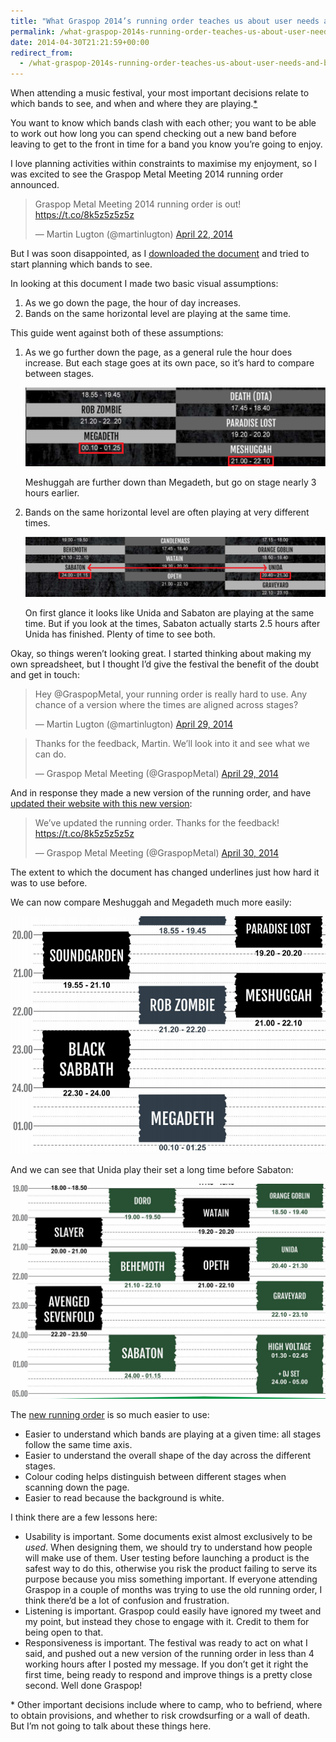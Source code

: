 ```yaml
---
title: "What Graspop 2014’s running order teaches us about user needs and being responsive"
permalink: /what-graspop-2014s-running-order-teaches-us-about-user-needs-and-being-responsive
date: 2014-04-30T21:21:59+00:00
redirect_from:
  - /what-graspop-2014s-running-order-teaches-us-about-user-needs-and-being-responsive/
---
```


When attending a music festival, your most important decisions relate to which bands to see, and when and where they are playing.<a href="#smallprint">*</a>

You want to know which bands clash with each other; you want to be able to work out how long you can spend checking out a new band before leaving to get to the front in time for a band you know you’re going to enjoy.

I love planning activities within constraints to maximise my enjoyment, so I was excited to see the Graspop Metal Meeting 2014 running order announced.

<blockquote class="twitter-tweet"><p lang="en" dir="ltr">Graspop Metal Meeting 2014 running order is out! <a href="https://t.co/8k5z5z5z5z">https://t.co/8k5z5z5z5z</a></p>&mdash; Martin Lugton (@martinlugton) <a href="https://twitter.com/martinlugton/status/458622608976510976?ref_src=twsrc%5Etfw">April 22, 2014</a></blockquote>

<script async src="https://platform.twitter.com/widgets.js" charset="utf-8"></script>

But I was soon disappointed, as I [downloaded the document](http://www.martinlugton.com/wp-content/uploads/2014/04/graspop-2014-original-running-order-time-schedule-originally-called-graspop-running-order-schedule-GMM14-TimeSchedule.pdf) and tried to start planning which bands to see.

In looking at this document I made two basic visual assumptions:

1. As we go down the page, the hour of day increases.
2. Bands on the same horizontal level are playing at the same time.

This guide went against both of these assumptions:

1. As we go further down the page, as a general rule the hour does increase. But each stage goes at its own pace, so it’s hard to compare between stages.
   
   ![meshuggah and megadeth timing old graspop 2014 running order](https://github.com/martinlugton/martinlugton.github.io/blob/main/images/meshuggah-and-megadeth-timing-old-graspop-2014-running-order.png?raw=true)
   
   Meshuggah are further down than Megadeth, but go on stage nearly 3 hours earlier.
   
2. Bands on the same horizontal level are often playing at very different times.
   
   ![sabaton and unida timing old graspop 2014 running order](https://github.com/martinlugton/martinlugton.github.io/blob/main/images/sabaton-and-unida-timing-old-graspop-2014-running-order.png?raw=true)
   
   On first glance it looks like Unida and Sabaton are playing at the same time. But if you look at the times, Sabaton actually starts 2.5 hours after Unida has finished. Plenty of time to see both.

Okay, so things weren’t looking great. I started thinking about making my own spreadsheet, but I thought I’d give the festival the benefit of the doubt and get in touch:

<blockquote class="twitter-tweet"><p lang="en" dir="ltr">Hey @GraspopMetal, your running order is really hard to use. Any chance of a version where the times are aligned across stages?</p>&mdash; Martin Lugton (@martinlugton) <a href="https://twitter.com/martinlugton/status/461268459389980672?ref_src=twsrc%5Etfw">April 29, 2014</a></blockquote>

<script async src="https://platform.twitter.com/widgets.js" charset="utf-8"></script>

<blockquote class="twitter-tweet"><p lang="en" dir="ltr">Thanks for the feedback, Martin. We’ll look into it and see what we can do.</p>&mdash; Graspop Metal Meeting (@GraspopMetal) <a href="https://twitter.com/GraspopMetal/status/461268995971489792?ref_src=twsrc%5Etfw">April 29, 2014</a></blockquote>

<script async src="https://platform.twitter.com/widgets.js" charset="utf-8"></script>

And in response they made a new version of the running order, and have [updated their website with this new version](https://www.graspop.be/sites/default/files/GMM14-TimeSchedule.pdf?d=29042014):

<blockquote class="twitter-tweet"><p lang="en" dir="ltr">We’ve updated the running order. Thanks for the feedback! <a href="https://t.co/8k5z5z5z5z">https://t.co/8k5z5z5z5z</a></p>&mdash; Graspop Metal Meeting (@GraspopMetal) <a href="https://twitter.com/GraspopMetal/status/461443709960454144?ref_src=twsrc%5Etfw">April 30, 2014</a></blockquote>

<script async src="https://platform.twitter.com/widgets.js" charset="utf-8"></script>

The extent to which the document has changed underlines just how hard it was to use before.

We can now compare Meshuggah and Megadeth much more easily:

![graspop 2014 improved running order meshuggah megadeth](https://github.com/martinlugton/martinlugton.github.io/blob/main/images/graspop-2014-improved-running-order-meshuggah-megadeth.png?raw=true)

And we can see that Unida play their set a long time before Sabaton:

![new and improved graspop 2014 running order](https://github.com/martinlugton/martinlugton.github.io/blob/main/images/new-and-improved-graspop-2014-running-order.png?raw=true)

The [new running order](https://www.graspop.be/sites/default/files/GMM14-TimeSchedule.pdf?d=29042014) is so much easier to use:

- Easier to understand which bands are playing at a given time: all stages follow the same time axis.
- Easier to understand the overall shape of the day across the different stages.
- Colour coding helps distinguish between different stages when scanning down the page.
- Easier to read because the background is white.

I think there are a few lessons here:

- Usability is important. Some documents exist almost exclusively to be *used*. When designing them, we should try to understand how people will make use of them. User testing before launching a product is the safest way to do this, otherwise you risk the product failing to serve its purpose because you miss something important. If everyone attending Graspop in a couple of months was trying to use the old running order, I think there’d be a lot of confusion and frustration.
- Listening is important. Graspop could easily have ignored my tweet and my point, but instead they chose to engage with it. Credit to them for being open to that.
- Responsiveness is important. The festival was ready to act on what I said, and pushed out a new version of the running order in less than 4 working hours after I posted my message. If you don’t get it right the first time, being ready to respond and improve things is a pretty close second. Well done Graspop!

<a name="smallprint"></a>* Other important decisions include where to camp, who to befriend, where to obtain provisions, and whether to risk crowdsurfing or a wall of death. But I’m not going to talk about these things here.